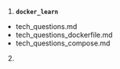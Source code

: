 1. **`docker_learn`**
  - tech_questions.md
  - tech_questions_dockerfile.md
  - tech_questions_compose.md
2. 
